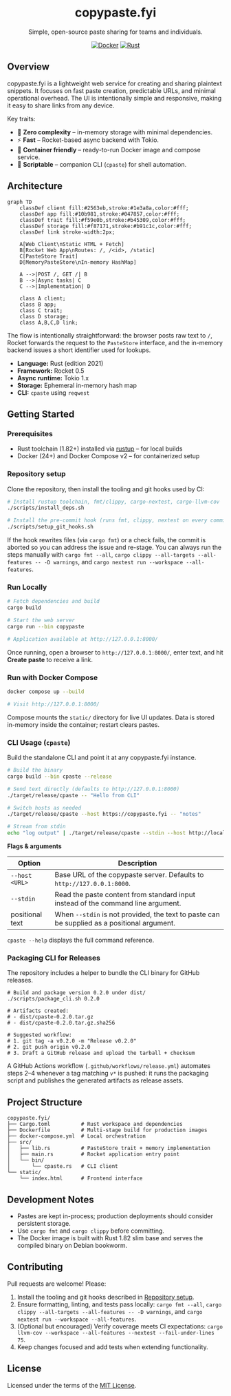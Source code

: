 <div align="center">

# copypaste.fyi

Simple, open-source paste sharing for teams and individuals.

[![Docker](https://img.shields.io/badge/docker-compose-blue?logo=docker)](#run-with-docker-compose)
[![Rust](https://img.shields.io/badge/rust-1.82+-orange?logo=rust)](#run-locally)

</div>

## Overview

copypaste.fyi is a lightweight web service for creating and sharing plaintext snippets. It focuses on fast paste creation, predictable URLs, and minimal operational overhead. The UI is intentionally simple and responsive, making it easy to share links from any device.

Key traits:

- 🧠 **Zero complexity** – in-memory storage with minimal dependencies.
- ⚡ **Fast** – Rocket-based async backend with Tokio.
- 🐳 **Container friendly** – ready-to-run Docker image and compose service.
- 🔗 **Scriptable** – companion CLI (`cpaste`) for shell automation.

## Architecture

```mermaid
graph TD
    classDef client fill:#2563eb,stroke:#1e3a8a,color:#fff;
    classDef app fill:#10b981,stroke:#047857,color:#fff;
    classDef trait fill:#f59e0b,stroke:#b45309,color:#fff;
    classDef storage fill:#f87171,stroke:#b91c1c,color:#fff;
    classDef link stroke-width:2px;

    A[Web Client\nStatic HTML + Fetch]
    B[Rocket Web App\nRoutes: /, /<id>, /static]
    C[PasteStore Trait]
    D[MemoryPasteStore\nIn-memory HashMap]

    A -->|POST /, GET /| B
    B -->|Async tasks| C
    C -->|Implementation| D

    class A client;
    class B app;
    class C trait;
    class D storage;
    class A,B,C,D link;
```

The flow is intentionally straightforward: the browser posts raw text to `/`, Rocket forwards the request to the `PasteStore` interface, and the in-memory backend issues a short identifier used for lookups.

- **Language:** Rust (edition 2021)
- **Framework:** Rocket 0.5
- **Async runtime:** Tokio 1.x
- **Storage:** Ephemeral in-memory hash map
- **CLI:** `cpaste` using `reqwest`

## Getting Started

### Prerequisites

- Rust toolchain (1.82+) installed via [rustup](https://rustup.rs/) – for local builds
- Docker (24+) and Docker Compose v2 – for containerized setup

### Repository setup

Clone the repository, then install the tooling and git hooks used by CI:

```bash
# Install rustup toolchain, fmt/clippy, cargo-nextest, cargo-llvm-cov
./scripts/install_deps.sh

# Install the pre-commit hook (runs fmt, clippy, nextest on every commit)
./scripts/setup_git_hooks.sh
```

If the hook rewrites files (via `cargo fmt`) or a check fails, the commit is aborted so you can address the issue and re-stage. You can always run the steps manually with `cargo fmt --all`, `cargo clippy --all-targets --all-features -- -D warnings`, and `cargo nextest run --workspace --all-features`.

### Run Locally

```bash
# Fetch dependencies and build
cargo build

# Start the web server
cargo run --bin copypaste

# Application available at http://127.0.0.1:8000/
```

Once running, open a browser to `http://127.0.0.1:8000/`, enter text, and hit **Create paste** to receive a link.

### Run with Docker Compose

```bash
docker compose up --build

# Visit http://127.0.0.1:8000/
```

Compose mounts the `static/` directory for live UI updates. Data is stored in-memory inside the container; restart clears pastes.

### CLI Usage (`cpaste`)

Build the standalone CLI and point it at any copypaste.fyi instance.

```bash
# Build the binary
cargo build --bin cpaste --release

# Send text directly (defaults to http://127.0.0.1:8000)
./target/release/cpaste -- "Hello from CLI"

# Switch hosts as needed
./target/release/cpaste --host https://copypaste.fyi -- "notes"

# Stream from stdin
echo "log output" | ./target/release/cpaste --stdin --host http://localhost:8000 --
```

**Flags & arguments**

| Option | Description |
| ------ | ----------- |
| `--host <URL>` | Base URL of the copypaste server. Defaults to `http://127.0.0.1:8000`. |
| `--stdin` | Read the paste content from standard input instead of the command line argument. |
| positional text | When `--stdin` is not provided, the text to paste can be supplied as a positional argument. |

`cpaste --help` displays the full command reference.

### Packaging CLI for Releases

The repository includes a helper to bundle the CLI binary for GitHub releases.

```
# Build and package version 0.2.0 under dist/
./scripts/package_cli.sh 0.2.0

# Artifacts created:
# - dist/cpaste-0.2.0.tar.gz
# - dist/cpaste-0.2.0.tar.gz.sha256

# Suggested workflow:
# 1. git tag -a v0.2.0 -m "Release v0.2.0"
# 2. git push origin v0.2.0
# 3. Draft a GitHub release and upload the tarball + checksum
```

A GitHub Actions workflow (`.github/workflows/release.yml`) automates steps 2–4 whenever a tag matching `v*` is pushed: it runs the packaging script and publishes the generated artifacts as release assets.

## Project Structure

```
copypaste.fyi/
├── Cargo.toml          # Rust workspace and dependencies
├── Dockerfile          # Multi-stage build for production images
├── docker-compose.yml  # Local orchestration
├── src/
│   ├── lib.rs          # PasteStore trait + memory implementation
│   ├── main.rs         # Rocket application entry point
│   └── bin/
│       └── cpaste.rs   # CLI client
└── static/
    └── index.html      # Frontend interface
```

## Development Notes

- Pastes are kept in-process; production deployments should consider persistent storage.
- Use `cargo fmt` and `cargo clippy` before committing.
- The Docker image is built with Rust 1.82 slim base and serves the compiled binary on Debian bookworm.

## Contributing

Pull requests are welcome! Please:

1. Install the tooling and git hooks described in [Repository setup](#repository-setup).
2. Ensure formatting, linting, and tests pass locally: `cargo fmt --all`, `cargo clippy --all-targets --all-features -- -D warnings`, and `cargo nextest run --workspace --all-features`.
3. (Optional but encouraged) Verify coverage meets CI expectations: `cargo llvm-cov --workspace --all-features --nextest --fail-under-lines 75`.
4. Keep changes focused and add tests when extending functionality.

## License

Licensed under the terms of the [MIT License](LICENSE).


